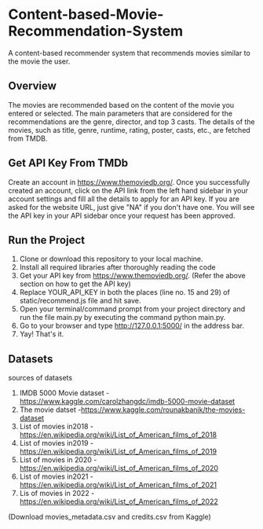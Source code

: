 # Content-based-Movie-Recommendation-System
A content-based recommender system that recommends movies similar to the movie the user.

## Overview
The movies are recommended based on the content of the movie you entered or selected. The main parameters that are considered for the recommendations are the genre, director, and top 3 casts. The details of the movies, such as title, genre, runtime, rating, poster, casts, etc., are fetched from TMDB. 

## Get API Key From TMDb
Create an account in https://www.themoviedb.org/. Once you successfully created an account, click on the API link from the left hand sidebar in your account settings and fill all the details to apply for an API key. If you are asked for the website URL, just give "NA" if you don't have one. You will see the API key in your API sidebar once your request has been approved.

## Run the Project
1. Clone or download this repository to your local machine.
2. Install all required libraries after thoroughly reading the code
3. Get your API key from https://www.themoviedb.org/. (Refer the above section on how to get the API key)
4. Replace YOUR_API_KEY in both the places (line no. 15 and 29) of static/recommend.js file and hit save.
5. Open your terminal/command prompt from your project directory and run the file main.py by executing the command python main.py.
6. Go to your browser and type http://127.0.0.1:5000/ in the address bar.
7. Yay! That's it.

## Datasets
sources of datasets

1. IMDB 5000 Movie dataset - https://www.kaggle.com/carolzhangdc/imdb-5000-movie-dataset
2. The movie datset -https://www.kaggle.com/rounakbanik/the-movies-dataset
3. List of movies in2018 - https://en.wikipedia.org/wiki/List_of_American_films_of_2018
4. List of movies in2019 - https://en.wikipedia.org/wiki/List_of_American_films_of_2019
5. List of movies in 2020 - https://en.wikipedia.org/wiki/List_of_American_films_of_2020
6. List of movies in2021 - https://en.wikipedia.org/wiki/List_of_American_films_of_2021
7. Lis of movies in 2022 - https://en.wikipedia.org/wiki/List_of_American_films_of_2022

(Download movies_metadata.csv and credits.csv from Kaggle)
